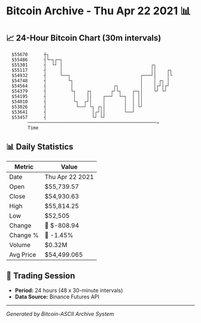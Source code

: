 # Bitcoin Archive - Thu Apr 22 2021 📊

## 📈 24-Hour Bitcoin Chart (30m intervals)

```
  $55670      ┼┐                                               
  $55486      ┤└─┐┌─┐                                          
  $55301      ┤  └┘ │                                 ┌┐       
  $55117      ┤     │                                 ││    ┌┐ 
  $54932      ┤     └──┐                          ┌───┘│    │└ 
  $54748      ┤        └┐                         │    │ ┌┐ │  
  $54564      ┤         │               ┌┐        │    │┌┘│┌┘  
  $54379      ┤         └┐    ┌┐       ┌┘└┐    ┌─┐│    └┘ └┘   
  $54195      ┤          │    ││    ┌──┘  └─┐  │ ││            
  $54010      ┤          └┐  ┌┘│    │       │  │ ││            
  $53826      ┤           └──┘ └┐ ┌┐│       │  │ └┘            
  $53641      ┤                 │┌┘││       └──┘               
  $53457      ┤                 └┘ └┘                          
        ────────────────────────────────────────────────→
        Time
```

## 📊 Daily Statistics

| Metric | Value |
|--------|-------|
| Date | Thu Apr 22 2021 |
| Open | $55,739.57 |
| Close | $54,930.63 |
| High | $55,814.25 |
| Low | $52,505 |
| Change | 🔴 $-808.94 |
| Change % | 🔴 -1.45% |
| Volume | $0.32M |
| Avg Price | $54,499.065 |

## 📅 Trading Session

- **Period:** 24 hours (48 x 30-minute intervals)
- **Data Source:** Binance Futures API

---
*Generated by Bitcoin-ASCII Archive System*
